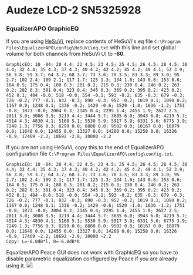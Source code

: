 # Audeze LCD-2 SN5325928
### EqualizerAPO GraphicEQ
If you are using [HeSuVi](https://sourceforge.net/projects/hesuvi/), replace contents of HeSuVi's eq file `C:\Program Files\EqualizerAPO\config\HeSuVi\eq.txt` with this line and set global volume for both channels from HeSuVi UI to **-60**.
```
GraphicEQ: 10 -84; 20 4.4; 22 4.5; 23 4.5; 25 4.5; 26 4.5; 28 4.5; 30 4.4; 32 4.4; 35 4.3; 37 4.3; 40 4.2; 42 4.2; 45 4.2; 49 4.1; 52 3.9; 56 3.8; 59 3.7; 64 3.7; 68 3.7; 73 3.6; 78 3.5; 83 3.3; 89 3.0; 95 2.7; 102 2.4; 109 2.1; 117 1.7; 125 1.3; 134 1.0; 143 0.8; 153 0.6; 164 0.5; 175 0.4; 188 0.3; 201 0.2; 215 0.3; 230 0.4; 246 0.2; 263 0.2; 282 0.3; 301 0.4; 323 0.4; 345 0.3; 369 0.2; 395 0.2; 423 0.2; 452 0.1; 484 -0.0; 518 -0.0; 554 -0.1; 593 -0.2; 635 -0.3; 679 -0.3; 726 -0.2; 777 -0.1; 832 -0.3; 890 -0.3; 952 -0.2; 1019 0.1; 1090 0.2; 1167 0.0; 1248 0.1; 1336 -0.2; 1429 -0.6; 1529 -1.0; 1636 -1.2; 1751 -0.8; 1873 -0.0; 2004 0.3; 2145 0.4; 2295 1.4; 2455 1.9; 2627 2.5; 2811 3.0; 3008 3.5; 3219 4.4; 3444 5.7; 3685 6.0; 3943 6.0; 4219 5.7; 4514 4.3; 4830 4.1; 5168 5.1; 5530 5.9; 5917 5.9; 6331 5.6; 6775 3.9; 7249 1.3; 7756 0.3; 8299 0.0; 8880 0.0; 9502 0.0; 10167 0.0; 10879 0.0; 11640 0.0; 12455 0.0; 13327 0.0; 14260 0.0; 15258 0.0; 16326 -0.9; 17469 -2.2; 18692 -2.8; 20000 -2.2
```
If you are not using HeSuVi, copy this to the end of EqualizerAPO configuration file `C:\Program Files\EqualizerAPO\config\config.txt`.
```
GraphicEQ: 10 -84; 20 4.4; 22 4.5; 23 4.5; 25 4.5; 26 4.5; 28 4.5; 30 4.4; 32 4.4; 35 4.3; 37 4.3; 40 4.2; 42 4.2; 45 4.2; 49 4.1; 52 3.9; 56 3.8; 59 3.7; 64 3.7; 68 3.7; 73 3.6; 78 3.5; 83 3.3; 89 3.0; 95 2.7; 102 2.4; 109 2.1; 117 1.7; 125 1.3; 134 1.0; 143 0.8; 153 0.6; 164 0.5; 175 0.4; 188 0.3; 201 0.2; 215 0.3; 230 0.4; 246 0.2; 263 0.2; 282 0.3; 301 0.4; 323 0.4; 345 0.3; 369 0.2; 395 0.2; 423 0.2; 452 0.1; 484 -0.0; 518 -0.0; 554 -0.1; 593 -0.2; 635 -0.3; 679 -0.3; 726 -0.2; 777 -0.1; 832 -0.3; 890 -0.3; 952 -0.2; 1019 0.1; 1090 0.2; 1167 0.0; 1248 0.1; 1336 -0.2; 1429 -0.6; 1529 -1.0; 1636 -1.2; 1751 -0.8; 1873 -0.0; 2004 0.3; 2145 0.4; 2295 1.4; 2455 1.9; 2627 2.5; 2811 3.0; 3008 3.5; 3219 4.4; 3444 5.7; 3685 6.0; 3943 6.0; 4219 5.7; 4514 4.3; 4830 4.1; 5168 5.1; 5530 5.9; 5917 5.9; 6331 5.6; 6775 3.9; 7249 1.3; 7756 0.3; 8299 0.0; 8880 0.0; 9502 0.0; 10167 0.0; 10879 0.0; 11640 0.0; 12455 0.0; 13327 0.0; 14260 0.0; 15258 0.0; 16326 -0.9; 17469 -2.2; 18692 -2.8; 20000 -2.2
Copy: L=-6.0dB*l, R=-6.0dB*R
```
EqualizerAPO Peace GUI does not work with GraphicEQ so you have to disable parametric equalization configured by Peace if you are already using it.
![](https://raw.githubusercontent.com/jaakkopasanen/AutoEq/master/results/SBAF-Serious/innerfidelity/onear/Audeze%20LCD-2%20SN5325928/Audeze%20LCD-2%20SN5325928.png)
